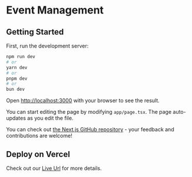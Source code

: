 # Event Management

## Getting Started

First, run the development server:

```bash
npm run dev
# or
yarn dev
# or
pnpm dev
# or
bun dev
```

Open [http://localhost:3000](http://localhost:3000) with your browser to see the result.

You can start editing the page by modifying `app/page.tsx`. The page auto-updates as you edit the file.

You can check out [the Next.js GitHub repository](https://github.com/atifwebify/task_event_management) - your feedback and contributions are welcome!

## Deploy on Vercel

Check out our [Live Url](https://task-event-management.vercel.app/) for more details.
